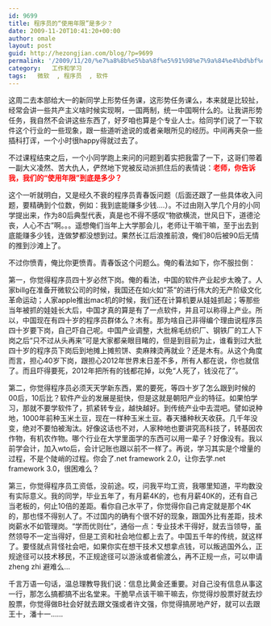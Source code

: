 ```yaml
---
id: 9699
title: 程序员的“使用年限”是多少？
date: 2009-11-20T10:41:20+00:00
author: omale
layout: post
guid: http://hezongjian.com/blog/?p=9699
permalink: '/2009/11/20/%e7%a8%8b%e5%ba%8f%e5%91%98%e7%9a%84%e4%bd%bf%e7%94%a8%e5%b9%b4%e9%99%90%e6%98%af%e5%a4%9a%e5%b0%91%ef%bc%9f/'
category:   工作和学习  
tags:   微软  , 程序员  , 软件
---
```

这周二去本部给大一的新同学上形势任务课，这形势任务课么，本来就是比较扯，经常会讲一些共产主义啥时候实现啊，一国两制，统一中国啊什么的。让我讲形势任务，我自然不会讲这些东西了，好歹咱也算是个专业人士。给同学们说了一下软件这个行业的一些现象，跟一些道听途说的或者亲眼所见的经历。中间再夹杂一些插科打诨，一个小时很happy得就过去了。

不过课程结束之后，一个小同学跑上来问的问题到着实把我雷了一下，这哥们带着一副大义凌然、苦大仇人，俨然地下党被反动派抓住后的表情说：<span style="color: #ff0000;"><strong>老师，你告诉我，我们的&ldquo;使用年限&rdquo;到底是多少？</strong></span>

这个一听就明白，又是经久不衰的程序员青春饭问题（后面还跟了一些具体收入问题，要精确到个位数，例如：我到底能赚多少钱&#8230;.）。不过由刚入学几个月的小同学提出来，作为80后典型代表，真是也不得不感叹&ldquo;物欲横流，世风日下，道德沦丧，人心不古&rdquo;啊。。。遥想俺们当年上大学那会儿，老师让干嘛干嘛，至于出去到底能赚多少钱，连做梦都没想到过。果然长江后浪推前浪，俺们80后被90后无情的推到沙滩上了。

不过你愤青，俺比你更愤青。青春饭这个问题么。俺的看法如下，你不服拉倒：

第一，你觉得程序员四十岁必然下岗。俺的看法，中国的软件产业起步太晚了。人家billg在准备开微软公司的时候，我国还在如火如&ldquo;茶&rdquo;的进行伟大的无产阶级文化革命运动；人家apple推出mac机的时候，我们还在计算机要从娃娃抓起；等那些当年被抓的娃娃长大后，中国才真的算是有了一点软件，并且可以称得上产业。所以，中国现在有四十岁的程序员群体么？木有。那为啥自己非得编个理由说程序员四十岁要下岗，自己吓自己呢。中国产业调整，大批棉毛纺织厂、钢铁厂的工人下岗之后&ldquo;只不过从头再来&rdquo;可是大家都亲眼目睹的，但是到目前为止，谁看到过大批四十岁的程序员下岗后到地摊上摊煎饼、卖麻辣烫再就业？还是木有。从这个角度而言，担心40岁下岗，跟担心2012年世界末日差不多，所有人都在说，你也就信了。而且吓得要死，2012年把所有的钱都花掉，以免&ldquo;人死了，钱没花了&rdquo;。

第二，你觉得程序员必须天天学新东西，累的要死，等四十岁了怎么跟到时候的00后，10后比？软件产业的发展是挺快，但是这就是朝阳产业的特征。如果怕学习，那就不要学软件了，抓紧转专业，越快越好。到传统产业中去混吧。譬如说种地，1000年前种玉米土豆，现在一样种玉米土豆。春天播种秋天收获。几千年没变，绝对不要怕被淘汰。好像这话也不对，人家种地也要讲究高科技了，转基因农作物，有机农作物。哪个行业在大学里面学的东西可以用一辈子？好像没有。我以前学会计，加入wto后，会计记账也跟以前不一样了。再说，学习其实是个增量的过程，不是个陡峭的过程。你会了.net framework 2.0，让你去学.net framework 3.0，很困难么？

第三，你觉得程序员工资低，没前途。哎，问我平均工资，我哪里知道，平均数没有实际意义。我的同学，毕业五年了，有月薪4K的，也有月薪40K的，还有自己当老板的，何止10倍的差距。看你自己水平了，你觉得你自己肯定就是那个4K的，那也怪不得别人了。不过国内的确有个很不好的现象，跟国外比有差距，技术岗薪水不如管理岗。&ldquo;学而优则仕&rdquo;，通俗一点：专业技术干得好，就去当领导，虽然领导不一定当得好，但是工资和社会地位都上去了。中国五千年的传统，就这样了。要怪就点背怪社会吧，如果你实在想干技术又想拿点钱，可以叛逃国外么，正规途径可以技术移民，不正规途径可以游泳或者偷渡么，再不正规一点，可以申请zheng zhi 避难么&#8230;

千言万语一句话，温总理教导我们说：信息比黄金还重要。对自己没有信息从事这一行，那怎么搞都搞不出名堂来。干脆早点该干嘛干嘛去，你觉得炒股票好就去炒股票，你觉得做B社会好就去跟文强或者许文强，你觉得搞房地产好，就可以去跟王十，潘十一&hellip;&hellip;

&nbsp;